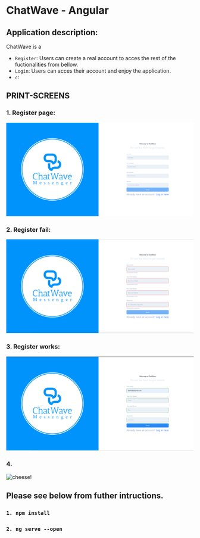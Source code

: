 # ChatWave - Angular

## Application description:

ChatWave is a

- `Register`: Users can create a real account to acces the rest of the fuctionalities from bellow.
- `Login`: Users can acces their account and enjoy the application.
- `c`:

## PRINT-SCREENS

### 1. Register page:

![cheese!](/public/Initial.PNG)

### 2. Register fail:

![cheese!](/public/register-failed.PNG)

### 3. Register works:

![cheese!](/public//register-worked.PNG)

### 4.

![cheese!]()

## Please see below from futher intructions.

### `1. npm install`

### `2. ng serve --open`
